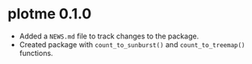 # plotme 0.1.0

-   Added a `NEWS.md` file to track changes to the package.
-   Created package with `count_to_sunburst()` and `count_to_treemap()` functions.
